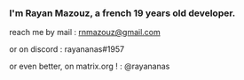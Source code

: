 ### I'm Rayan Mazouz, a french 19 years old developer.

reach me by mail : rnmazouz@gmail.com

or on discord : rayananas#1957

or even better, on matrix.org ! : @rayananas

